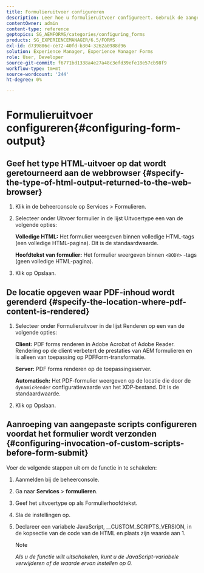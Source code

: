 ```yaml
---
title: Formulieruitvoer configureren
description: Leer hoe u formulieruitvoer configureert. Gebruik de aangepaste scripts voordat u het formulier verzendt om de formulieruitvoer te configureren en de functie in te schakelen.
contentOwner: admin
content-type: reference
geptopics: SG_AEMFORMS/categories/configuring_forms
products: SG_EXPERIENCEMANAGER/6.5/FORMS
exl-id: d739806c-ce72-40fd-b304-3262a0988d96
solution: Experience Manager, Experience Manager Forms
role: User, Developer
source-git-commit: f6771bd1338a4e27a48c3efd39efe18e57cb98f9
workflow-type: tm+mt
source-wordcount: '244'
ht-degree: 0%

---
```


# Formulieruitvoer configureren{#configuring-form-output}

## Geef het type HTML-uitvoer op dat wordt geretourneerd aan de webbrowser {#specify-the-type-of-html-output-returned-to-the-web-browser}

1. Klik in de beheerconsole op Services > Formulieren.
1. Selecteer onder Uitvoer formulier in de lijst Uitvoertype een van de volgende opties:

   **Volledige HTML:** Het formulier weergeven binnen volledige HTML-tags (een volledige HTML-pagina). Dit is de standaardwaarde.

   **Hoofdtekst van formulier:** Het formulier weergeven binnen `<BODY>` -tags (geen volledige HTML-pagina).

1. Klik op Opslaan.

## De locatie opgeven waar PDF-inhoud wordt gerenderd {#specify-the-location-where-pdf-content-is-rendered}

1. Selecteer onder Formulieruitvoer in de lijst Renderen op een van de volgende opties:

   **Client:** PDF forms renderen in Adobe Acrobat of Adobe Reader. Rendering op de client verbetert de prestaties van AEM formulieren en is alleen van toepassing op PDFForm-transformatie.

   **Server:** PDF forms renderen op de toepassingsserver.

   **Automatisch:** Het PDF-formulier weergeven op de locatie die door de `dynamicRender` configuratiewaarde van het XDP-bestand. Dit is de standaardwaarde.

1. Klik op Opslaan.

## Aanroeping van aangepaste scripts configureren voordat het formulier wordt verzonden {#configuring-invocation-of-custom-scripts-before-form-submit}

Voer de volgende stappen uit om de functie in te schakelen:

1. Aanmelden bij de beheerconsole.
1. Ga naar **Services** > **formulieren**.
1. Geef het uitvoertype op als Formulierhoofdtekst.
1. Sla de instellingen op.
1. Declareer een variabele JavaScript, __CUSTOM_SCRIPTS_VERSION, in de kopsectie van de code van de HTML en plaats zijn waarde aan 1.

   >[!NOTE]
   >
   >*Als u de functie wilt uitschakelen, kunt u de JavaScript-variabele verwijderen of de waarde ervan instellen op 0.*
